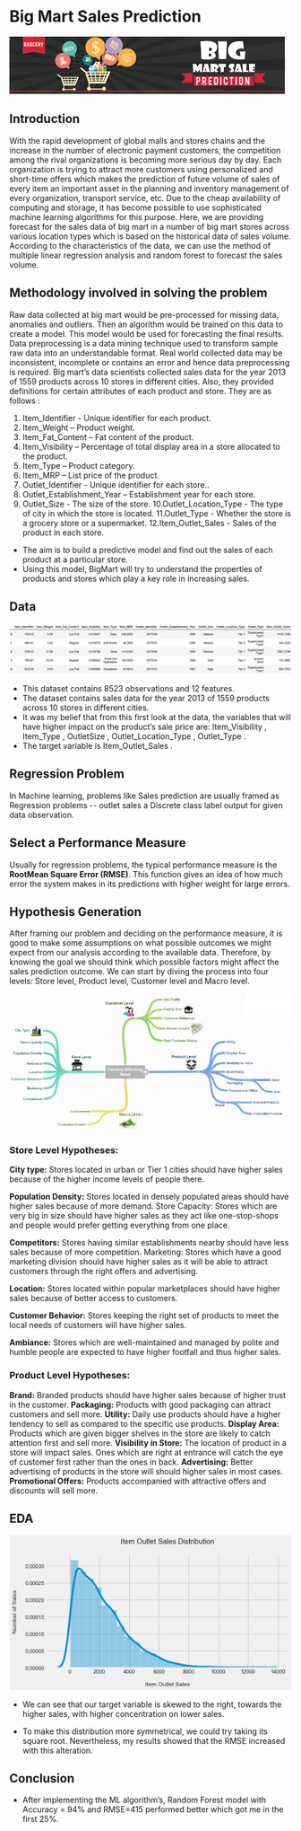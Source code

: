 # Big Mart Sales Prediction
![image.jpg](images/big_mart_sales1.jpg)
## Introduction
With the rapid development of global malls and stores chains and the increase in the number of electronic payment
customers, the competition among the rival organizations is becoming more serious day by day. Each organization is trying to
attract more customers using personalized and short-time offers which makes the prediction of future volume of sales of every
item an important asset in the planning and inventory management of every organization, transport service, etc. Due to the
cheap availability of computing and storage, it has become possible to use sophisticated machine learning algorithms for this
purpose. Here, we are providing forecast for the sales data of big mart in a number of big mart stores across various
location types which is based on the historical data of sales volume. According to the characteristics of the data, we can use the
method of multiple linear regression analysis and random forest to forecast the sales volume.




## Methodology involved in solving the problem
Raw data collected at big mart would be pre-processed for missing data, anomalies and outliers. Then an algorithm would be trained on this data to create a model. This model would be used for forecasting the final results.
Data preprocessing is a data mining technique used to transform sample raw data into an understandable format. Real world collected data may be inconsistent, incomplete or contains an error and hence data preprocessing is required.
Big mart’s data scientists collected sales data for the year 2013 of 1559 products across 10 stores in different cities.
Also, they provided definitions for certain attributes of each product and store. They are as follows :

1. Item_Identifier - Unique identifier for each product.
2. Item_Weight – Product weight.
3. Item_Fat_Content – Fat content of the product.
4. Item_Visibility – Percentage of total display area in a store allocated to the product.
5. Item_Type – Product category.
6. Item_MRP – List price of the product.
7. Outlet_Identifier - Unique identifier for each store..
8. Outlet_Establishment_Year – Establishment year for each store.
9. Outlet_Size - The size of the store.
10.Outlet_Location_Type - The type of city in which the store is located.
11.Outlet_Type - Whether the store is a grocery store or a supermarket.
12.Item_Outlet_Sales - Sales of the product in each store.

- The aim is to build a predictive model and find out the sales of each product at a particular store.
- Using this model, BigMart will try to understand the properties of products and stores which play a key role in increasing sales.



## Data
![image.jpg](images/bmsalesdata.png)

- This dataset contains 8523 observations and 12 features.
- The dataset contains sales data for the year 2013 of 1559 products across 10 stores in different cities.
- It was my belief that from this first look at the data, the variables that will have higher impact on the product’s sale price are: Item_Visibility , Item_Type , OutletSize , Outlet_Location_Type , Outlet_Type .
- The target variable is Item_Outlet_Sales .


## Regression Problem

In Machine learning, problems like Sales prediction are usually framed as Regression problems -- outlet sales a Discrete class label output for given data observation.

## Select a Performance Measure
Usually for regression problems, the typical performance measure is the __RootMean Square Error (RMSE)__. This function gives an idea of how much error the system makes in its predictions with higher weight for large errors.

## Hypothesis Generation 
After framing our problem and deciding on the performance measure, it is good to make some assumptions on what possible outcomes we might expect from our analysis according to the available data. Therefore, by knowing the goal we should think which possible factors might affect the sales prediction outcome. We can start by diving the process into four levels: Store level, Product level, Customer level and Macro level.

![image.jpg](images/bmhypothesis.png)

### Store Level Hypotheses:

__City type:__ Stores located in urban or Tier 1 cities should have higher sales because of the higher income levels of people there.

__Population Density:__ Stores located in densely populated areas should have higher sales because of more demand.
Store Capacity: Stores which are very big in size should have higher sales as they act like one-stop-shops and people would prefer getting everything from one place.

__Competitors:__ Stores having similar establishments nearby should have less sales because of more competition.
Marketing: Stores which have a good marketing division should have higher sales as it will be able to attract customers through the right offers and advertising.

__Location:__ Stores located within popular marketplaces should have higher sales because of better access to customers.

__Customer Behavior:__ Stores keeping the right set of products to meet the local needs of customers will have higher sales.

__Ambiance:__ Stores which are well-maintained and managed by polite and humble people are expected to have higher footfall and thus higher sales.

### Product Level Hypotheses:

__Brand:__ Branded products should have higher sales because of higher trust in the customer.
__Packaging:__ Products with good packaging can attract customers and sell more.
__Utility:__ Daily use products should have a higher tendency to sell as compared to the specific use products.
__Display Area:__ Products which are given bigger shelves in the store are likely to catch attention first and sell more.
__Visibility in Store:__ The location of product in a store will impact sales. Ones which are right at entrance will catch the eye of customer first rather than the ones in back.
__Advertising:__ Better advertising of products in the store will should higher sales in most cases.
__Promotional Offers:__ Products accompanied with attractive offers and discounts will sell more.

## EDA

![image.jpg](images/bmeda.png)

- We can see that our target variable is skewed to the right, towards the higher sales, with higher concentration on lower sales.

- To make this distribution more symmetrical, we could try taking its square root. Nevertheless, my results showed that the RMSE increased with this alteration.

## Conclusion 

- After implementing the ML algorithm’s, Random Forest model with Accuracy = 94% and RMSE=415 performed better which got me in the first 25%.
